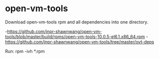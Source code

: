 # open-vm-tools
Download open-vm-tools rpm and all dependencies into one directory.

-https://github.com/jnpr-shawnwang/open-vm-tools/blob/master/build/rpms/open-vm-tools-10.0.5-el6.1.x86_64.rpm
-https://github.com/jnpr-shawnwang/open-vm-tools/tree/master/ovt-deps

Run: rpm -ivh *.rpm
